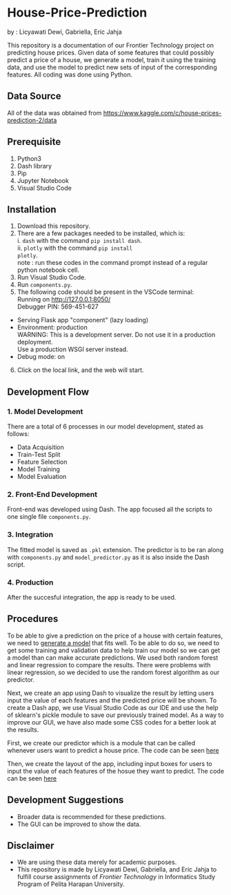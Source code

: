# House-Price-Prediction
by : Licyawati Dewi, Gabriella, Eric Jahja

This repository is a documentation of our Frontier Technology project on predicting house prices. 
Given data of some features that could possibly predict a price of a house, we generate a model, train it using the training data, and use the model to predict new sets of input of the corresponding features. All coding was done using Python.

## Data Source
All of the data was obtained from https://www.kaggle.com/c/house-prices-prediction-2/data

## Prerequisite
1. Python3
2. Dash library
3. Pip
4. Jupyter Notebook
5. Visual Studio Code

## Installation
1. Download this repository.<br>
2. There are a few packages needed to be installed, which is:<br>
    i.  <code>dash</code> with the command <code>pip install dash</code>.<br>
    ii. <code>plotly</code> with the command <code>pip install plotly</code>.<br>
note : run these codes in the command prompt instead of a regular python notebook cell.<br>
3. Run Visual Studio Code.<br>
4. Run <code>components.py</code>.<br>
5. The following code should be present in the VSCode terminal:<br>
Running on http://127.0.0.1:8050/ <br>
Debugger PIN: 569-451-627<br>
 * Serving Flask app "component" (lazy loading)<br>
 * Environment: production<br>
   WARNING: This is a development server. Do not use it in a production deployment.<br>
   Use a production WSGI server instead.<br>
 * Debug mode: on<br>
6. Click on the local link, and the web will start.<br>

## Development Flow
### 1. Model Development
There are a total of 6 processes in our model development, stated as follows:<br>
* Data Acquisition
* Train-Test Split
* Feature Selection
* Model Training
* Model Evaluation
### 2. Front-End Development
Front-end was developed using Dash. The app focused all the scripts to one single file <code>components.py</code>.
### 3. Integration
The fitted model is saved as <code>.pkl</code> extension. The predictor is to be ran along with <code>components.py</code> and <code>model_predictor.py</code> as it is also inside the Dash script.
### 4. Production
After the succesful integration, the app is ready to be used.

## Procedures
To be able to give a prediction on the price of a house with certain features, we need to [generate a model](https://github.com/gabyiman99/House-Price-Prediction/blob/master/HousePrice.ipynb) that fits well. To be able to do so, we need to get some training and validation data to help train our model so we can get a model than can make accurate predictions. We used both random forest and linear regression to compare the results. There were problems with linear regression, so we decided to use the random forest algorithm as our predictor.

Next, we create an app using Dash to visualize the result by letting users input the value of each features and the predicted price will be shown. To create a Dash app, we use Visual Studio Code as our IDE and use the help of sklearn's pickle module to save our previously trained model. As a way to improve our GUI, we have also made some CSS codes for a better look at the results.

First, we create our predictor which is a module that can be called whenever users want to predict a house price. The code can be seen [here](https://github.com/gabyiman99/House-Price-Prediction/blob/master/model_predictor.py) 

Then, we create the layout of the app, including input boxes for users to input the value of each features of the hosue they want to predict. The code can be seen [here](https://github.com/gabyiman99/House-Price-Prediction/blob/master/component.py)

## Development Suggestions
- Broader data is recommended for these predictions.
- The GUI can be improved to show the data.

## Disclaimer
- We are using these data merely for academic purposes.
- This repository is made by Licyawati Dewi, Gabriella, and Eric Jahja to fulfill course assignments of <i>Frontier Technology</i> in Informatics Study Program of Pelita Harapan University.
